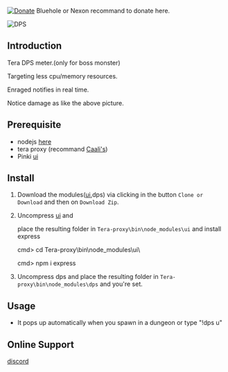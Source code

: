 [![Donate](https://img.shields.io/badge/Donate-PayPal-ff69b4.svg)](https://www.paypal.com/cgi-bin/webscr?cmd=_s-xclick&hosted_button_id=C6BU555NMQJD6)
Bluehole or Nexon recommand to donate here.

![DPS](https://preview.ibb.co/n7X8f8/dps.jpg)

## Introduction

Tera DPS meter.(only for boss monster)

Targeting less cpu/memory resources.

Enraged notifies in real time.

Notice damage as like the above picture.

## Prerequisite

- nodejs  [here](https://nodejs.org/en/)
- tera proxy (recommand [Caali's](https://cdn.discordapp.com/attachments/394446642465603584/435128362294575104/tera-proxy.7z))
- Pinki [ui](https://github.com/pinkipi/ui)

## Install

1. Download the modules([ui](https://github.com/pinkipi/ui),dps) via clicking in the button `Clone or Download` and then on `Download Zip`.

2. Uncompress [ui](https://github.com/pinkipi/ui) and

   place the resulting folder in `Tera-proxy\bin\node_modules\ui` and install express

   cmd> cd Tera-proxy\bin\node_modules\ui\

   cmd> npm i express

3. Uncompress dps and place the resulting folder in `Tera-proxy\bin\node_modules\dps` and you're set.

## Usage

- It pops up automatically when you spawn in a dungeon or type "!dps u"

## Online Support

[discord](https://discord.gg/XsTscwZ)

